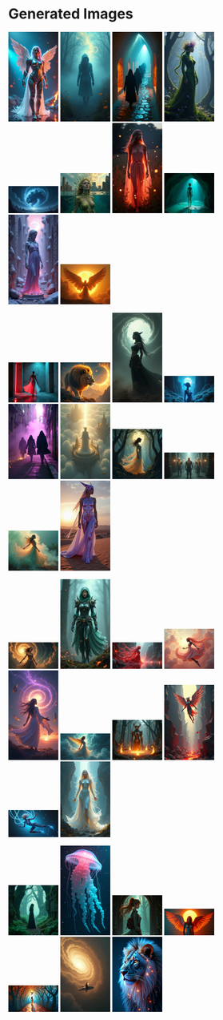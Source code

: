 # Generated Images



<img src="2025_07_23_01.png" width="100"/> <img src="2025_07_23_02.png" width="100"/> <img src="2025_07_23_03.png" width="100"/> <img src="2025_07_23_04.png" width="100"/> <img src="2025_07_23_05.png" width="100"/> <img src="2025_07_23_06.png" width="100"/> <img src="2025_07_23_07.png" width="100"/> <img src="2025_07_23_08.png" width="100"/> <img src="2025_07_23_09.png" width="100"/> <img src="2025_07_23_10.png" width="100"/>

<img src="2025_07_23_11.png" width="100"/> <img src="2025_07_23_12.png" width="100"/> <img src="2025_07_23_13.png" width="100"/> <img src="2025_07_23_14.png" width="100"/> <img src="2025_07_23_15.png" width="100"/> <img src="2025_07_23_16.png" width="100"/> <img src="2025_07_23_17.png" width="100"/> <img src="2025_07_23_18.png" width="100"/> <img src="2025_07_23_19.png" width="100"/> <img src="2025_07_23_20.png" width="100"/>

<img src="2025_07_23_21.png" width="100"/> <img src="2025_07_23_22.png" width="100"/> <img src="2025_07_23_23.png" width="100"/> <img src="2025_07_23_24.png" width="100"/> <img src="2025_07_23_25.png" width="100"/> <img src="2025_07_23_26.png" width="100"/> <img src="2025_07_23_27.png" width="100"/> <img src="2025_07_23_28.png" width="100"/> <img src="2025_07_23_29.png" width="100"/> <img src="2025_07_23_30.png" width="100"/>

<img src="2025_07_23_31.png" width="100"/> <img src="2025_07_23_32.png" width="100"/> <img src="2025_07_23_33.png" width="100"/> <img src="2025_07_23_34.png" width="100"/> <img src="2025_07_23_35.png" width="100"/> <img src="2025_07_23_36.png" width="100"/> <img src="2025_07_23_37.png" width="100"/>